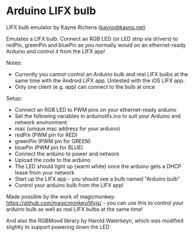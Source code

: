 Arduino LIFX bulb
=================

LIFX bulb emulator by Kayne Richens (kayno@kayno.net)

Emulates a LIFX bulb. Connect an RGB LED (or LED strip via drivers) to redPin, greenPin and bluePin as you normally would on an ethernet-ready Arduino and control it from the LIFX app!

Notes:
- Currently you cannot control an Arduino bulb and real LIFX bulbs at the same time with the Android LIFX app. Untested with the iOS LIFX app.
- Only one client (e.g. app) can connect to the bulb at once

Setup:
- Connect an RGB LED to PWM pins on your ethernet-ready arduino
- Set the following variables in arduinolifx.ino to suit your Arduino and network environment:
 - mac (unique mac address for your arduino)
 - redPin (PWM pin for RED)
 - greenPin  (PWM pin for GREEN)
 - bluePin  (PWM pin for BLUE)
- Connect the arduino to power and network
- Upload the code to the arduino
- The LED should light up (warm white) once the arduino gets a DHCP lease from your network
- Start up the LIFX app - you should see a bulb named "Arduino bulb"
- Control your arduino bulb from the LIFX app!

Made possible by the work of magicmonkey: https://github.com/magicmonkey/lifxjs/ - you can use this to control your arduino bulb as well as real LIFX bulbs at the same time!

And also the RGBMood library by Harold Waterkeyn, which was modified slightly to support powering down the LED
